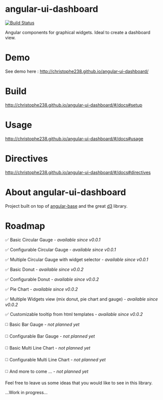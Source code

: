 # angular-ui-dashboard
[![Build Status](https://api.travis-ci.org/christophe238/angular-ui-dashboard.svg?branch=master)](https://api.travis-ci.org/christophe238/angular-ui-dashboard)

Angular components for graphical widgets. Ideal to create a dashboard view.

# Demo
See demo here : http://christophe238.github.io/angular-ui-dashboard/

# Build
http://christophe238.github.io/angular-ui-dashboard/#/docs#setup

# Usage
http://christophe238.github.io/angular-ui-dashboard/#/docs#usage

# Directives
http://christophe238.github.io/angular-ui-dashboard/#/docs#directives

# About angular-ui-dashboard
Project built on top of [angular-base](https://github.com/christophe238/angular-base) and the great [d3](https://github.com/mbostock/d3) library.

# Roadmap
:white_check_mark: Basic Circular Gauge - *available since v0.0.1*

:white_check_mark: Configurable Circular Gauge - *available since v0.0.1*

:white_check_mark: Multiple Circular Gauge with widget selector - *available since v0.0.1*

:white_check_mark: Basic Donut - *available since v0.0.2*

:white_check_mark: Configurable Donut - *available since v0.0.2*

:white_check_mark: Pie Chart - *available since v0.0.2*

:white_check_mark: Multiple Widgets view (mix donut, pie chart and gauge) - *available since v0.0.2*

:white_check_mark: Customizable tooltip from html templates - *available since v0.0.2*

:white_medium_square: Basic Bar Gauge - *not planned yet*

:white_medium_square: Configurable Bar Gauge - *not planned yet*

:white_medium_square: Basic Multi Line Chart - *not planned yet*

:white_medium_square: Configurable Multi Line Chart - *not planned yet*

:white_medium_square: And more to come ... - *not planned yet*

Feel free to leave us some ideas that you would like to see in this library.

...Work in progress...
